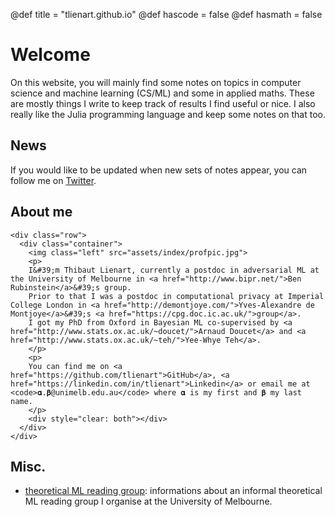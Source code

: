 @def title = "tlienart.github.io"
@def hascode = false
@def hasmath = false

# Welcome

On this website, you will mainly find some notes on topics in computer science and machine learning (CS/ML) and some in applied maths.
These are mostly things I write to keep track of results I find useful or nice.
I also really like the Julia programming language and keep some notes on that too.

<!-- 🚫 Please bear in mind that as of December 2018, this site is (still) being migrated from a previous site so quite a few pages are yet to appear! -->

<!-- Then, there's a number of miscellaneous posts in other topics ranging from  travel notes to side-projects.
For example if you're interested in knowing how this website was built, there's a [post for that](/pub/misc/about-website.html).-->

## News

If you would like to be updated when new sets of notes appear, you can follow me on [Twitter](https://twitter.com/t_lienart).

## About me

<!-- raw html to allow a responsive row  -->
~~~
<div class="row">
  <div class="container">
    <img class="left" src="assets/index/profpic.jpg">
    <p>
    I&#39;m Thibaut Lienart, currently a postdoc in adversarial ML at the University of Melbourne in <a href="http://www.bipr.net/">Ben Rubinstein</a>&#39;s group.
    Prior to that I was a postdoc in computational privacy at Imperial College London in <a href="http://demontjoye.com/">Yves-Alexandre de Montjoye</a>&#39;s <a href="https://cpg.doc.ic.ac.uk/">group</a>.
    I got my PhD from Oxford in Bayesian ML co-supervised by <a href="http://www.stats.ox.ac.uk/~doucet/">Arnaud Doucet</a> and <a href="http://www.stats.ox.ac.uk/~teh/">Yee-Whye Teh</a>.
    </p>
    <p>
    You can find me on <a href="https://github.com/tlienart">GitHub</a>, <a href="https://linkedin.com/in/tlienart">Linkedin</a> or email me at  <code>𝛂.𝛃@unimelb.edu.au</code> where 𝛂 is my first and 𝛃 my last name.
    </p>
    <div style="clear: both"></div>      
  </div>
</div>
~~~

## Misc.

* [theoretical ML reading group](/pub/misc/thml-rg.html): informations about an informal theoretical ML reading group I organise at the University of Melbourne.
